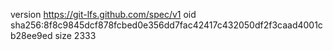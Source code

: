 version https://git-lfs.github.com/spec/v1
oid sha256:8f8c9845dcf878fcbed0e356dd7fac42417c432050df2f3caad4001cb28ee9ed
size 2333
